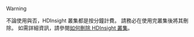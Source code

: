 

> [!WARNING]
> 不論使用與否，HDInsight 叢集都是按分鐘計費。 請務必在使用完叢集後將其刪除。 如需詳細資訊，請參閱[如何刪除 HDInsight 叢集](../articles/hdinsight/hdinsight-delete-cluster.md)。
> 
> 

